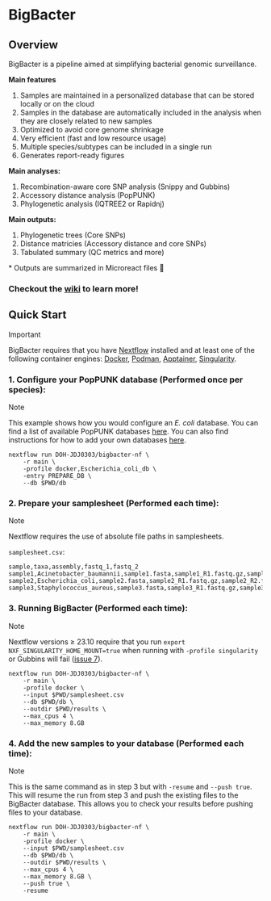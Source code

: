# BigBacter
## Overview 
BigBacter is a pipeline aimed at simplifying bacterial genomic surveillance.

**Main features**
1) Samples are maintained in a personalized database that can be stored locally or on the cloud
2) Samples in the database are automatically included in the analysis when they are closely related to new samples
3) Optimized to avoid core genome shrinkage
4) Very efficient (fast and low resource usage)
5) Multiple species/subtypes can be included in a single run
6) Generates report-ready figures

**Main analyses:**
1) Recombination-aware core SNP analysis (Snippy and Gubbins)
2) Accessory distance analysis (PopPUNK)
3) Phylogenetic analysis (IQTREE2 or Rapidnj)

**Main outputs:**
1) Phylogenetic trees (Core SNPs)
2) Distance matricies (Accessory distance and core SNPs)
3) Tabulated summary (QC metrics and more)

\* Outputs are summarized in Microreact files 🙌

### Checkout the [wiki](https://github.com/DOH-JDJ0303/bigbacter-nf/wiki) to learn more!

## Quick Start
> [!IMPORTANT]
> BigBacter requires that you have [Nextflow](https://www.nextflow.io/docs/latest/install.html) installed and at least one of the following container engines: [Docker](https://docs.docker.com/engine/install/), [Podman](https://podman.io/docs/installation), [Apptainer](https://apptainer.org/docs/admin/main/installation.html), [Singularity](https://docs.sylabs.io/guides/3.0/user-guide/installation.html).

### 1. Configure your PopPUNK database (Performed once per species):
> [!NOTE]
> This example shows how you would configure an *E. coli* database. You can find a list of available PopPUNK databases [here](). You can also find instructions for how to add your own databases [here]().
```
nextflow run DOH-JDJ0303/bigbacter-nf \
    -r main \
    -profile docker,Escherichia_coli_db \
    -entry PREPARE_DB \
    --db $PWD/db
```
### 2. Prepare your samplesheet (Performed each time):
> [!NOTE] 
> Nextflow requires the use of absolute file paths in samplesheets.

`samplesheet.csv`:
```csv
sample,taxa,assembly,fastq_1,fastq_2
sample1,Acinetobacter_baumannii,sample1.fasta,sample1_R1.fastq.gz,sample1_R2.fastq.gz
sample2,Escherichia_coli,sample2.fasta,sample2_R1.fastq.gz,sample2_R2.fastq.gz
sample3,Staphylococcus_aureus,sample3.fasta,sample3_R1.fastq.gz,sample3_R2.fastq.gz
```
### 3. Running BigBacter (Performed each time):
> [!NOTE]
> Nextflow versions ≥ 23.10 require that you run `export NXF_SINGULARITY_HOME_MOUNT=true` when running with `-profile singularity` or Gubbins will fail ([issue 7](https://github.com/DOH-JDJ0303/bigbacter-nf/issues/7)).
```
nextflow run DOH-JDJ0303/bigbacter-nf \
    -r main \
    -profile docker \
    --input $PWD/samplesheet.csv
    --db $PWD/db \
    --outdir $PWD/results \
    --max_cpus 4 \
    --max_memory 8.GB
```
### 4. Add the new samples to your database (Performed each time):
> [!NOTE] 
> This is the same command as in step 3 but with `-resume` and `--push true`. This will resume the run from step 3 and push the existing files to the BigBacter database. This allows you to check your results before pushing files to your database.
```
nextflow run DOH-JDJ0303/bigbacter-nf \
    -r main \
    -profile docker \
    --input $PWD/samplesheet.csv
    --db $PWD/db \
    --outdir $PWD/results \
    --max_cpus 4 \
    --max_memory 8.GB \
    --push true \
    -resume
```
